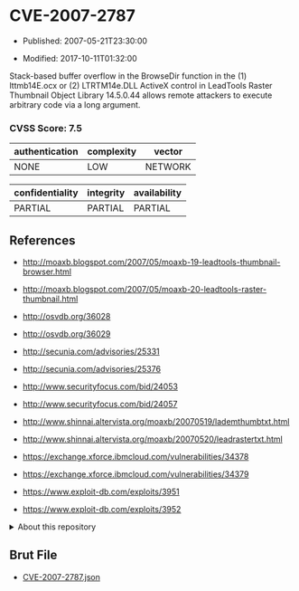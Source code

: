 # CVE-2007-2787

- Published: 2007-05-21T23:30:00

- Modified: 2017-10-11T01:32:00

Stack-based buffer overflow in the BrowseDir function in the (1) lttmb14E.ocx or (2) LTRTM14e.DLL ActiveX control in LeadTools Raster Thumbnail Object Library 14.5.0.44 allows remote attackers to execute arbitrary code via a long argument.

### CVSS Score: **7.5**

| authentication | complexity | vector |
| --- | --- | --- |
| NONE | LOW | NETWORK |

| confidentiality | integrity | availability |
| --- | --- | --- |
| PARTIAL | PARTIAL | PARTIAL |

## References

* http://moaxb.blogspot.com/2007/05/moaxb-19-leadtools-thumbnail-browser.html

* http://moaxb.blogspot.com/2007/05/moaxb-20-leadtools-raster-thumbnail.html

* http://osvdb.org/36028

* http://osvdb.org/36029

* http://secunia.com/advisories/25331

* http://secunia.com/advisories/25376

* http://www.securityfocus.com/bid/24053

* http://www.securityfocus.com/bid/24057

* http://www.shinnai.altervista.org/moaxb/20070519/lademthumbtxt.html

* http://www.shinnai.altervista.org/moaxb/20070520/leadrastertxt.html

* https://exchange.xforce.ibmcloud.com/vulnerabilities/34378

* https://exchange.xforce.ibmcloud.com/vulnerabilities/34379

* https://www.exploit-db.com/exploits/3951

* https://www.exploit-db.com/exploits/3952

<details>
<summary>About this repository</summary> 

  This repository is part of the project [Live Hack CVE](https://github.com/Live-Hack-CVE). Main website can be found [www.live-hack.org](https://www.live-hack.org) 
  
  Made by [Sn0wAlice](https://github.com/Sn0wAlice) for the people that care about security and need to have a feed of the latest CVEs. Hope you enjoy it, don't forget to star the repo and follow me on [Twitter](https://twitter.com/Sn0wAlice) and [Github](https://github.com/Sn0wAlice). And that is my [personnal website](https://www.alice-snow.me/)

  - [Home Page](https://github.com/Live-Hack-CVE)
  - [Framework](https://github.com/Live-Hack-CVE/cve-framework)
  - [CVE database](https://github.com/Live-Hack-CVE/full_database)
  - [Changelog](https://github.com/Live-Hack-CVE/Changelog)
</details>

## Brut File

* [CVE-2007-2787.json](https://raw.githubusercontent.com/Live-Hack-CVE/full_database/main/cves/2007/CVE-2007-2787.json)


